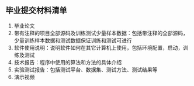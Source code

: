## 毕业提交材料清单
1. 毕业论文
2. 带有注释的项目全部源码及训练测试少量样本数据：包括带注释的全部源码，少量训练样本数据和测试数据保证训练和测试可进行
3. 软件使用说明：说明软件如何在其它计算机上使用，包括环境配置，启动，训练及测试
4. 技术报告：程序中使用的算法和方法的具体介绍
5. 实验测试报告：包括测试平台、数据集、测试方法、测试结果等
6. 演示视频
